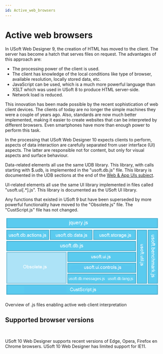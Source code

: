 ```yaml
---
id: Active_web_browsers
---
```


# Active web browsers

In USoft Web Designer 9, the creation of HTML has moved to the client. The server has become a hatch that serves files on request. The advantages of this approach are:

- The processing power of the client is used.
- The client has knowledge of the local conditions like type of browser, available resolution, locally stored data, etc.
- JavaScript can be used, which is a much more powerful language than XSLT which was used in USoft 8 to produce HTML server-side.
- Network load is reduced.

This innovation has been made possible by the recent sophistication of web client devices. The clients of today are no longer the simple machines they were a couple of years ago. Also, standards are now much better implemented, making it easier to create websites that can be interpreted by different browsers. Even smartphones have more than enough power to perform this task.

In the processing that USoft Web Designer 10 expects clients to perform, aspects of data interaction are carefully separated from user interface (UI) aspects. The latter are responsible not for content, but only for visual aspects and surface behaviour.

Data-related elements all use the same UDB library. This library, with calls starting with $.udb, is implemented in the "usoft.db.js" file. This library is documented in the UDB sections at the end of the [Web & App UIs subject](/docs/Web%20and%20app%20UIs).

UI-related elements all use the same UI library implemented in files called "usoft.ui[.*].js". This library is documented as the USoft UI library.

Any functions that existed in USoft 9 but have been superseded by more powerful functionality have moved to the "Obsolete.js" file. The "CustScript.js" file has not changed.

![](./assets/a859ef4e-a8da-4155-9a11-d57231348741.png)

Overview of .js files enabling active web client interpretation 

## Supported browser versions

 

USoft 10 Web Designer supports recent versions of Edge, Opera, Firefox en Chrome browsers.
USoft 10 Web Designer has limited support for IE11.